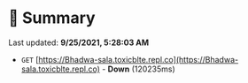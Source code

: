 # 📖 Summary
Last updated: **9/25/2021, 5:28:03 AM**

- `GET` [https://Bhadwa-sala.toxicblte.repl.co](https://Bhadwa-sala.toxicblte.repl.co) - **Down** (120235ms)
